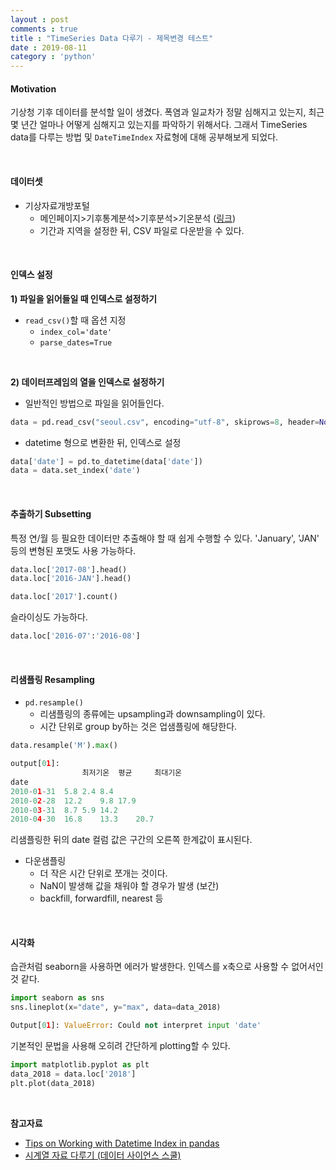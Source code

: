 ```yaml
---
layout : post
comments : true
title : "TimeSeries Data 다루기 - 제목변경 테스트"
date : 2019-08-11
category : 'python'
---
```


#### Motivation
기상청 기후 데이터를 분석할 일이 생겼다. 폭염과 일교차가 정말 심해지고 있는지, 최근 몇 년간 얼마나 어떻게 심해지고 있는지를 파악하기 위해서다. 그래서 TimeSeries data를 다루는 방법 및 `DateTimeIndex` 자료형에 대해 공부해보게 되었다.

<br>

#### 데이터셋

- 기상자료개방포털
  - 메인페이지>기후통계분석>기후분석>기온분석 (<a href="https://data.kma.go.kr/stcs/grnd/grndTaList.do?pgmNo=70">링크</a>)
  - 기간과 지역을 설정한 뒤, CSV 파일로 다운받을 수 있다.

<br>

#### 인덱스 설정

**1) 파일을 읽어들일 때 인덱스로 설정하기**
- `read_csv()`할 때 옵션 지정
  - `index_col='date'`
  - `parse_dates=True`

<br>

**2) 데이터프레임의 열을 인덱스로 설정하기**
- 일반적인 방법으로 파일을 읽어들인다.
```python
data = pd.read_csv("seoul.csv", encoding="utf-8", skiprows=8, header=None, names=['date','region','min','mean','max'])
```

- datetime 형으로 변환한 뒤, 인덱스로 설정

``` python
data['date'] = pd.to_datetime(data['date'])
data = data.set_index('date')
```

<br>

#### 추출하기 Subsetting
특정 연/월 등 필요한 데이터만 추출해야 할 때 쉽게 수행할 수 있다. 'January', 'JAN' 등의 변형된 포맷도 사용 가능하다.

```python
data.loc['2017-08'].head()
data.loc['2016-JAN'].head()

data.loc['2017'].count()
```

슬라이싱도 가능하다.
```python
data.loc['2016-07':'2016-08']
```

<br>

#### 리샘플링 Resampling

- `pd.resample()`
  - 리샘플링의 종류에는 upsampling과 downsampling이 있다.
  - 시간 단위로 group by하는 것은 업샘플링에 해당한다.

```python
data.resample('M').max()

output[01]:
                최저기온  평균     최대기온
date			
2010-01-31	5.8	2.4	8.4
2010-02-28	12.2	9.8	17.9
2010-03-31	8.7	5.9	14.2
2010-04-30	16.8	13.3	20.7
```

리샘플링한 뒤의 date 컬럼 값은 구간의 오른쪽 한계값이 표시된다.
- 다운샘플링
  - 더 작은 시간 단위로 쪼개는 것이다.
  - NaN이 발생해 값을 채워야 할 경우가 발생 (보간)
  - backfill, forwardfill, nearest 등

<br>

#### 시각화

습관처럼 seaborn을 사용하면 에러가 발생한다. 인덱스를 x축으로 사용할 수 없어서인 것 같다.

```python
import seaborn as sns
sns.lineplot(x="date", y="max", data=data_2018)

Output[01]: ValueError: Could not interpret input 'date'
```

기본적인 문법을 사용해 오히려 간단하게 plotting할 수 있다.

```python
import matplotlib.pyplot as plt
data_2018 = data.loc['2018']
plt.plot(data_2018)
```

<br>

**참고자료**
- <a href="http://sergilehkyi.com/tips-on-working-with-datetime-index-in-pandas/"> Tips on Working with Datetime Index in pandas </a>
- <a href="https://datascienceschool.net/view-notebook/8959673a97214e8fafdb159f254185e9/">시계열 자료 다루기 (데이터 사이언스 스쿨) </a>
